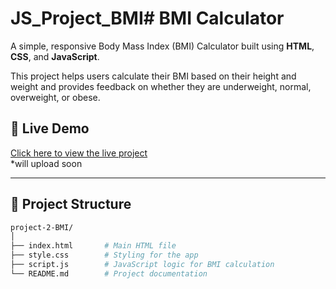 # JS_Project_BMI# BMI Calculator

A simple, responsive Body Mass Index (BMI) Calculator built using **HTML**, **CSS**, and **JavaScript**.

This project helps users calculate their BMI based on their height and weight and provides feedback on whether they are underweight, normal, overweight, or obese.

## 🚀 Live Demo

[Click here to view the live project](#)  
*will upload soon

---

## 📂 Project Structure

```bash
project-2-BMI/
│
├── index.html       # Main HTML file
├── style.css        # Styling for the app
├── script.js        # JavaScript logic for BMI calculation
└── README.md        # Project documentation
